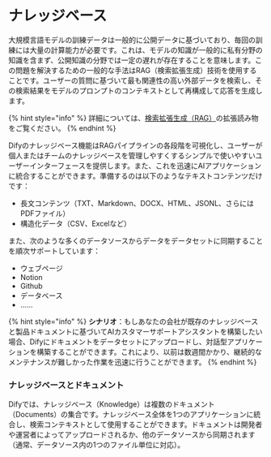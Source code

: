 # ナレッジベース

大規模言語モデルの訓練データは一般的に公開データに基づいており、毎回の訓練には大量の計算能力が必要です。これは、モデルの知識が一般的に私有分野の知識を含まず、公開知識の分野では一定の遅れが存在することを意味します。この問題を解決するための一般的な手法はRAG（検索拡張生成）技術を使用することです。ユーザーの質問に基づいて最も関連性の高い外部データを検索し、その検索結果をモデルのプロンプトのコンテキストとして再構成して応答を生成します。

{% hint style="info" %}
詳細については、[検索拡張生成（RAG）](../../learn-more/extended-reading/retrieval-augment/)の拡張読み物をご覧ください。
{% endhint %}

Difyのナレッジベース機能はRAGパイプラインの各段階を可視化し、ユーザーが個人またはチームのナレッジベースを管理しやすくするシンプルで使いやすいユーザーインターフェースを提供します。また、これを迅速にAIアプリケーションに統合することができます。準備するのは以下のようなテキストコンテンツだけです：

* 長文コンテンツ（TXT、Markdown、DOCX、HTML、JSONL、さらにはPDFファイル）
* 構造化データ（CSV、Excelなど）

また、次のような多くのデータソースからデータをデータセットに同期することを順次サポートしています：

* ウェブページ
* Notion
* Github
* データベース
* ……

{% hint style="info" %}
**シナリオ**：もしあなたの会社が既存のナレッジベースと製品ドキュメントに基づいてAIカスタマーサポートアシスタントを構築したい場合、Difyにドキュメントをデータセットにアップロードし、対話型アプリケーションを構築することができます。これにより、以前は数週間かかり、継続的なメンテナンスが難しかった作業を迅速に行うことができます。
{% endhint %}

### ナレッジベースとドキュメント

Difyでは、ナレッジベース（Knowledge）は複数のドキュメント（Documents）の集合です。ナレッジベース全体を1つのアプリケーションに統合し、検索コンテキストとして使用することができます。ドキュメントは開発者や運営者によってアップロードされるか、他のデータソースから同期されます（通常、データソース内の1つのファイル単位に対応）。